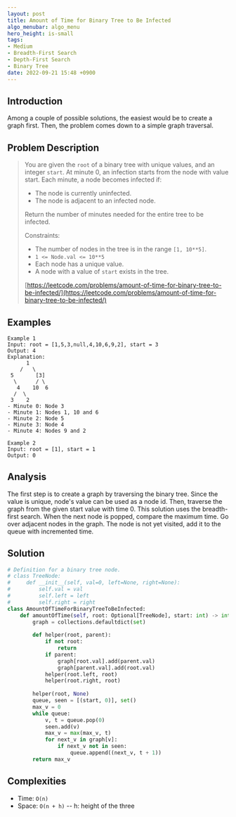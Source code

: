 ```yaml
---
layout: post
title: Amount of Time for Binary Tree to Be Infected
algo_menubar: algo_menu
hero_height: is-small
tags:
- Medium
- Breadth-First Search
- Depth-First Search
- Binary Tree
date: 2022-09-21 15:48 +0900
---
```

## Introduction
Among a couple of possible solutions, the easiest would be to create a graph first.
Then, the problem comes down to a simple graph traversal.

## Problem Description
> You are given the `root` of a binary tree with unique values, and an integer `start`.
> At minute 0, an infection starts from the node with value start.
> Each minute, a node becomes infected if:
> - The node is currently uninfected.
> - The node is adjacent to an infected node.
>
> Return the number of minutes needed for the entire tree to be infected.
>
> Constraints:
> - The number of nodes in the tree is in the range `[1, 10**5]`.
> - `1 <= Node.val <= 10**5`
> - Each node has a unique value.
> - A node with a value of `start` exists in the tree.
>
> [https://leetcode.com/problems/amount-of-time-for-binary-tree-to-be-infected/](https://leetcode.com/problems/amount-of-time-for-binary-tree-to-be-infected/)

## Examples
```
Example 1
Input: root = [1,5,3,null,4,10,6,9,2], start = 3
Output: 4
Explanation:
      1
    /   \
 5       [3]
  \      / \
   4    10  6
  /  \
 3    2
- Minute 0: Node 3
- Minute 1: Nodes 1, 10 and 6
- Minute 2: Node 5
- Minute 3: Node 4
- Minute 4: Nodes 9 and 2
```

```
Example 2
Input: root = [1], start = 1
Output: 0
```

## Analysis
The first step is to create a graph by traversing the binary tree.
Since the value is unique, node's value can be used as a node id.
Then, traverse the graph from the given start value with time 0.
This solution uses the breadth-first search.
When the next node is popped, compare the maximum time.
Go over adjacent nodes in the graph.
The node is not yet visited, add it to the queue with incremented time.

## Solution
```python
# Definition for a binary tree node.
# class TreeNode:
#     def __init__(self, val=0, left=None, right=None):
#         self.val = val
#         self.left = left
#         self.right = right
class AmountOfTimeForBinaryTreeToBeInfected:
    def amountOfTime(self, root: Optional[TreeNode], start: int) -> int:
        graph = collections.defaultdict(set)
        
        def helper(root, parent):
            if not root:
                return
            if parent:
                graph[root.val].add(parent.val)
                graph[parent.val].add(root.val)
            helper(root.left, root)
            helper(root.right, root)
        
        helper(root, None)
        queue, seen = [(start, 0)], set()
        max_v = 0
        while queue:
            v, t = queue.pop(0)
            seen.add(v)
            max_v = max(max_v, t)
            for next_v in graph[v]:
                if next_v not in seen:
                    queue.append((next_v, t + 1))
        return max_v
```

## Complexities
- Time: `O(n)`
- Space: `O(n + h)` -- h: height of the three
 
